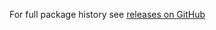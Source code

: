 For full package history see [releases on GitHub](https://github.com/VeliovGroup/Meteor-Files/releases)